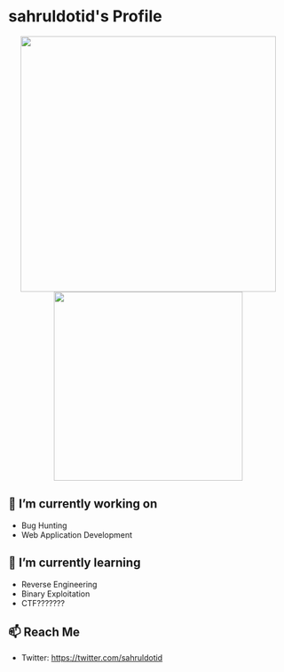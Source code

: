 # sahruldotid's Profile

<p align="center">
  <img src = "https://github-readme-stats.vercel.app/api?username=sahruldotid&show_icons=true&hide_border=true&theme=graywhite&include_all_commits=true&count_private=true" width = 460>
  <img src = "https://github-readme-stats.vercel.app/api/top-langs/?username=sahruldotid&layout=compact&hide_border=true&langs_count=10&theme=graywhite&include_all_commits=true&count_private=true" width = 340>
</p>

## 🔭 I’m currently working on

- Bug Hunting
- Web Application Development

## 🌱 I’m currently learning

- Reverse Engineering
- Binary Exploitation
- CTF???????

## 📫 Reach Me

- Twitter: https://twitter.com/sahruldotid



<!--
**sahruldotid/sahruldotid** is a ✨ _special_ ✨ repository because its `README.md` (this file) appears on your GitHub profile.

Here are some ideas to get you started:

- 🔭 I’m currently working on ...
- 🌱 I’m currently learning ...
- 👯 I’m looking to collaborate on ...
- 🤔 I’m looking for help with ...
- 💬 Ask me about ...
- 📫 How to reach me: ...
- 😄 Pronouns: ...
- ⚡ Fun fact: ...
-->
